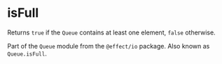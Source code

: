 # isFull

Returns `true` if the `Queue` contains at least one element, `false`
otherwise.

Part of the `Queue` module from the `@effect/io` package. Also known as `Queue.isFull`.
